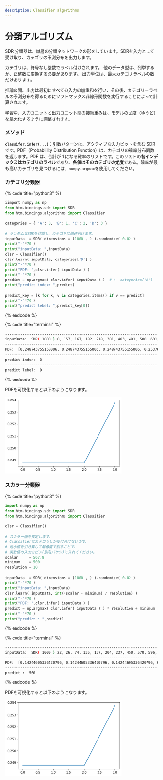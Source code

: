 ```yaml
---
description: Classifier algorithms
---
```


# 分類アルゴリズム

SDR 分類器は、単層の分類ネットワークの形をしています。SDRを入力として受け取り、カテゴリの予測分布を出力します。

カテゴリは、符号なし整数でラベル付けされます。 他のデータ型は、列挙するか、正整数に変換する必要があります。 出力単位は、最大カテゴリラベルの数だけあります。

推論の間、出力は最初にすべての入力の加重和を行い、その後、カテゴリーラベルの予測分布を得るためにソフトマックス非線形関数を実行することによって計算されます。

学習中、入力ユニットと出力ユニット間の接続重みは、モデルの尤度（ゆうど）を最大化するように調整されます。

### メソッド

**`classifer.infer(...)`**：引数パターンは、アクティブな入力ビットを含む SDRです。PDF（Probablility Distribution Function）は、カテゴリの確率分布関数を返します。PDF は、合計が 1 になる確率のリストです。このリストの**各インデックスはカテゴリのラベル**であり、**各値はそのカテゴリの尤度**である。確率が最も高いカテゴリを見つけるには、`numpy.argmax`を使用してください。

### カテゴリ分類器

{% code title="python3" %}
```python
iimport numpy as np
from htm.bindings.sdr import SDR
from htm.bindings.algorithms import Classifier

categories = { 'A': 0, 'B': 1, 'C': 2, 'D': 3 }

# ランダムなSDRを作成し、カテゴリに関連付けます。
inputData  = SDR( dimensions = (1000 , ) ).randomize( 0.02 )
print("-"*70 )
print("inputData: ",inputData)
clsr = Classifier()
clsr.learn( inputData, categories['D'] )
print("-"*70 )
print("PDF: ",clsr.infer( inputData ) )
print("-"*70 )
predict = np.argmax( clsr.infer( inputData ) )  #->  categories['D']
print("predict index: ",predict)

predict_key = [k for k, v in categories.items() if v == predict]
print("-"*70 )
print("predict lebel: ",predict_key[0])
```
{% endcode %}

{% code title="terminal" %}
```bash
----------------------------------------------------------------------
inputData:  SDR( 1000 ) 0, 157, 167, 182, 218, 301, 483, 491, 500, 631, 646, 778, 784, 785, 828, 842, 883, 893, 909, 958
----------------------------------------------------------------------
PDF:  [0.248743755155006, 0.248743755155006, 0.248743755155006, 0.2537687125734917]
----------------------------------------------------------------------
predict index:  3
----------------------------------------------------------------------
predict lebel:  D
```
{% endcode %}

PDFを可視化すると以下のようになります。

![&#x56F3;4-1](../.gitbook/assets/4-1.png)

### スカラー分類器

{% code title="python3" %}
```python
import numpy as np
from htm.bindings.sdr import SDR
from htm.bindings.algorithms import Classifier

clsr = Classifier()

# スカラー値を推定します． 
# Classifierはカテゴリしか受け付けないので、
# 最小値を引き算して解像度で割ることで、
# 実数値の入力をビン(別名バケツ)に入れてください。
scalar     = 567.8
minimum    = 500
resolution = 10

inputData  = SDR( dimensions = (1000 , ) ).randomize( 0.02 )
print("-"*70 )
print("inputData: ",inputData)
clsr.learn( inputData, int((scalar - minimum) / resolution) )
print("-"*70 )
print("PDF: ",clsr.infer( inputData ) )
predict = np.argmax( clsr.infer( inputData ) ) * resolution + minimum  #->  560
print("-"*70 )
print("predict : ",predict)
```
{% endcode %}

{% code title="terminal" %}
```bash
----------------------------------------------------------------------
inputData:  SDR( 1000 ) 22, 26, 74, 135, 137, 204, 237, 450, 570, 596, 627, 651, 665, 741, 762, 809, 832, 867, 953, 997
----------------------------------------------------------------------
PDF:  [0.14244605336420796, 0.14244605336420796, 0.14244605336420796, 0.14244605336420796, 0.14244605336420796, 0.14244605336420796, 0.1453236546617378]
----------------------------------------------------------------------
predict :  560
```
{% endcode %}

PDFを可視化すると以下のようになります。

![&#x56F3;4-2](../.gitbook/assets/4-2.png)

